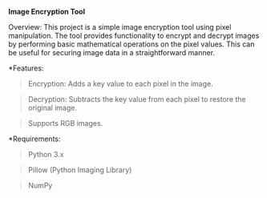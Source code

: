 **Image Encryption Tool**

Overview:
This project is a simple image encryption tool using pixel manipulation. The tool provides functionality to encrypt and decrypt images by performing basic mathematical operations on the pixel values. This can be useful for securing image data in a straightforward manner.

*Features:

>Encryption: Adds a key value to each pixel in the image.

>Decryption: Subtracts the key value from each pixel to restore the original image.

>Supports RGB images.

*Requirements:

>Python 3.x

>Pillow (Python Imaging Library)

>NumPy
